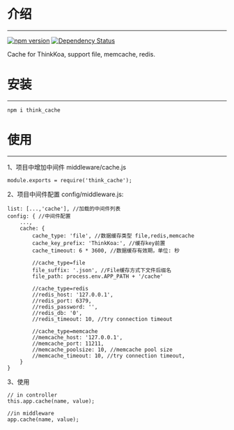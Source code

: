 # 介绍
-----

[![npm version](https://badge.fury.io/js/think_cache.svg)](https://badge.fury.io/js/think_cache)
[![Dependency Status](https://david-dm.org/thinkkoa/think_cache.svg)](https://david-dm.org/thinkkoa/think_cache)

Cache for ThinkKoa, support file, memcache, redis.

# 安装
-----

```
npm i think_cache
```

# 使用
-----

1、项目中增加中间件 middleware/cache.js
```
module.exports = require('think_cache');
```

2、项目中间件配置 config/middleware.js:
```
list: [...,'cache'], //加载的中间件列表
config: { //中间件配置
    ...,
    cache: {
        cache_type: 'file', //数据缓存类型 file,redis,memcache
        cache_key_prefix: 'ThinkKoa:', //缓存key前置
        cache_timeout: 6 * 3600, //数据缓存有效期，单位: 秒

        //cache_type=file
        file_suffix: '.json', //File缓存方式下文件后缀名
        file_path: process.env.APP_PATH + '/cache'

        //cache_type=redis
        //redis_host: '127.0.0.1',
        //redis_port: 6379,
        //redis_password: '',
        //redis_db: '0',
        //redis_timeout: 10, //try connection timeout

        //cache_type=memcache
        //memcache_host: '127.0.0.1',
        //memcache_port: 11211,
        //memcache_poolsize: 10, //memcache pool size
        //memcache_timeout: 10, //try connection timeout,
    }
}
```

3、使用

```
// in controller
this.app.cache(name, value);

//in middleware
app.cache(name, value);

```